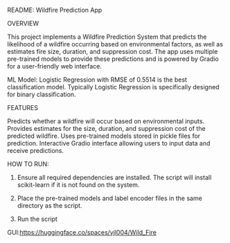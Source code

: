 README: Wildfire Prediction App

OVERVIEW

This project implements a Wildfire Prediction System that predicts the likelihood of a wildfire occurring based on environmental factors, as well as estimates fire size, duration, and suppression cost. 
The app uses multiple pre-trained models to provide these predictions and is powered by Gradio for a user-friendly web interface.

ML Model: Logistic Regression with RMSE of 0.5514 is the best classification model. Typically Logistic Regression is specifically designed for binary classification.

FEATURES

Predicts whether a wildfire will occur based on environmental inputs.
Provides estimates for the size, duration, and suppression cost of the predicted wildfire.
Uses pre-trained models stored in pickle files for prediction.
Interactive Gradio interface allowing users to input data and receive predictions.

HOW TO RUN:

1. Ensure all required dependencies are installed. The script will install scikit-learn if it is not found on the system.

2. Place the pre-trained models and label encoder files in the same directory as the script.

3. Run the script

GUI:https://huggingface.co/spaces/vjl004/Wild_Fire
